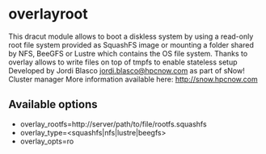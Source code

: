 # overlayroot 
This dracut module allows to boot a diskless system by using a read-only root file system provided as SquashFS image or mounting a folder shared by NFS, BeeGFS or Lustre which contains the OS file system. 
Thanks to overlay allows to write files on top of tmpfs to enable stateless setup
Developed by Jordi Blasco <jordi.blasco@hpcnow.com> as part of sNow! Cluster manager
More information available here: http://snow.hpcnow.com

## Available options
* overlay_rootfs=http://server/path/to/file/rootfs.squashfs
* overlay_type=<squashfs|nfs|lustre|beegfs>
* overlay_opts=ro
